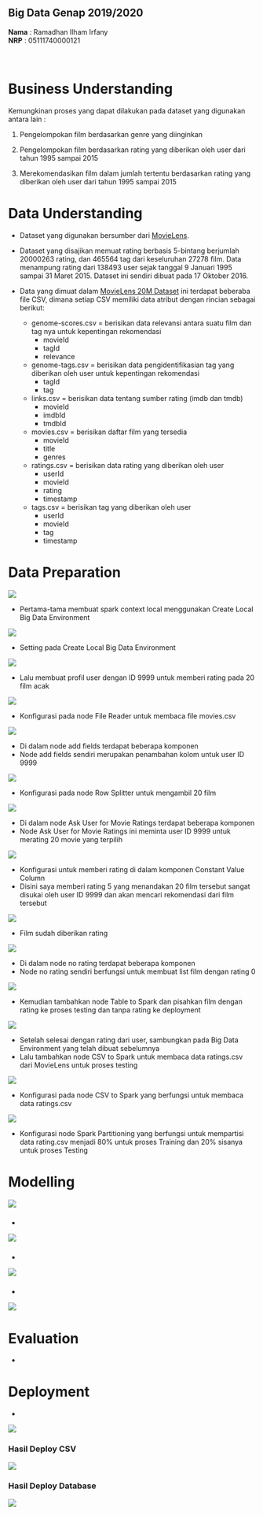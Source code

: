 ## Big Data Genap 2019/2020

**Nama**  : Ramadhan Ilham Irfany<br>
**NRP**   : 05111740000121<br><br><br>

# Business Understanding
Kemungkinan proses yang dapat dilakukan pada dataset yang digunakan antara lain :
 1. Pengelompokan film berdasarkan genre yang diinginkan
 
 2. Pengelompokan film berdasarkan rating yang diberikan oleh user dari tahun 1995 sampai 2015
 
 3. Merekomendasikan film dalam jumlah tertentu berdasarkan rating yang diberikan oleh user dari tahun 1995 sampai 2015
 
 
# Data Understanding
- Dataset yang digunakan bersumber dari [MovieLens](http://movielens.org). 

- Dataset yang disajikan memuat rating berbasis 5-bintang berjumlah 20000263 rating, dan 465564 tag dari keseluruhan 27278 film. Data menampung rating dari 138493 user sejak tanggal 9 Januari 1995 sampai 31 Maret 2015. Dataset ini sendiri dibuat pada 17 Oktober 2016.

- Data yang dimuat dalam [MovieLens 20M Dataset](https://grouplens.org/datasets/movielens/) ini terdapat beberaba file CSV, dimana setiap CSV memiliki data atribut dengan rincian sebagai berikut:
    - genome-scores.csv = berisikan data relevansi antara suatu film dan tag nya untuk kepentingan rekomendasi
       - movieId
       - tagId
       - relevance
    - genome-tags.csv = berisikan data pengidentifikasian tag yang diberikan oleh user untuk kepentingan rekomendasi
       - tagId
       - tag
    - links.csv = berisikan data tentang sumber rating (imdb dan tmdb)
       - movieId
       - imdbId
       - tmdbId
    - movies.csv = berisikan daftar film yang tersedia
       - movieId
       - title
       - genres
    - ratings.csv = berisikan data rating yang diberikan oleh user
       - userId
       - movieId
       - rating
       - timestamp
    - tags.csv = berisikan tag yang diberikan oleh user
       - userId
       - movieId
       - tag
       - timestamp


# Data Preparation

![](Dokumentasi/create-environment.PNG)
- Pertama-tama membuat spark context local menggunakan Create Local Big Data Environment

![](Dokumentasi/create-environment-config.PNG)
- Setting pada Create Local Big Data Environment

![](Dokumentasi/build-user-profile.PNG)
- Lalu membuat profil user dengan ID 9999 untuk memberi rating pada 20 film acak

![](Dokumentasi/file-reader-config.PNG)
- Konfigurasi pada node File Reader untuk membaca file movies.csv

![](Dokumentasi/add-fields-component.PNG)
- Di dalam node add fields terdapat beberapa komponen
- Node add fields sendiri merupakan penambahan kolom untuk user ID 9999

![](Dokumentasi/row-splitter-config.PNG)
- Konfigurasi pada node Row Splitter untuk mengambil 20 film

![](Dokumentasi/ask-ratings.PNG)
- Di dalam node Ask User for Movie Ratings terdapat beberapa komponen
- Node Ask User for Movie Ratings ini meminta user ID 9999 untuk merating 20 movie yang terpilih

![](Dokumentasi/ask-ratings-value.PNG)
- Konfigurasi untuk memberi rating di dalam komponen Constant Value Column
- Disini saya memberi rating 5 yang menandakan 20 film tersebut sangat disukai oleh user ID 9999 dan akan mencari rekomendasi dari film tersebut

![](Dokumentasi/ratings.PNG)
- Film sudah diberikan rating

![](Dokumentasi/no-ratings.PNG)
- Di dalam node no rating terdapat beberapa komponen
- Node no rating sendiri berfungsi untuk membuat list film dengan rating 0

![](Dokumentasi/table-to-spark.PNG)
- Kemudian tambahkan node Table to Spark dan pisahkan film dengan rating ke proses testing dan tanpa rating ke deployment

![](Dokumentasi/csv-to-spark.PNG)
- Setelah selesai dengan rating dari user, sambungkan pada Big Data Environment yang telah dibuat sebelumnya
- Lalu tambahkan node CSV to Spark untuk membaca data ratings.csv dari MovieLens untuk proses testing

![](Dokumentasi/csv-to-spark-config.PNG)
- Konfigurasi pada node CSV to Spark yang berfungsi untuk membaca data ratings.csv

![](Dokumentasi/csv-to-spark-partitioning.PNG)
- Konfigurasi node Spark Partitioning yang berfungsi untuk mempartisi data rating.csv menjadi 80% untuk proses Training dan 20% sisanya untuk proses Testing

# Modelling

![](Dokumentasi/modelling.png)
### 
- 

![](Dokumentasi/read-csv.png)
### 
- 

![](Dokumentasi/read-DB.png)
### 
- 

![](Dokumentasi/append.png)
# Evaluation
- 

# Deployment
- 

![](Dokumentasi/deploy.png)
### Hasil Deploy CSV

![](Dokumentasi/save-dataset-CSV.png)
### Hasil Deploy Database

![](Dokumentasi/save-dataset-DB.png)

